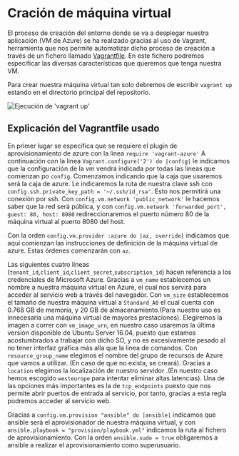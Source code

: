 # Cración de máquina virtual

El proceso de creación del entorno donde se va a desplegar nuestra aplicación (VM de Azure) se ha realizado gracias al uso de Vagrant,
herramienta que nos permite automatizar dicho proceso de creación a través de un fichero llamado [Vagrantfile](https://github.com/alberturria/Hospital/blob/master/Vagrantfile).
En este fichero podremos especificar las diversas características que queremos que tenga nuestra VM.

Para crear nuestra máquina virtual tan solo debremos de escribir `vagrant up` estando en el directorio principal del repositorio.

![Ejecución de 'vagrant up'](/assets/img/vagrant.png)

## Explicación del Vagrantfile usado

En primer lugar se especifica que se requiere el plugin de aprovisionamiento de azure con la linea `require 'vagrant-azure'`
A continuación con la linea `Vagrant.configure('2') do |config|` le indicamos que la configuración de la vm vendrá indicada por todas las lineas que comienzan po `config`.
Comenzamos indicando que la caja que usaremos será la caja de azure.
Le indicaremos la ruta de nuestra clave ssh con `config.ssh.private_key_path = '~/.ssh/id_rsa'`. Esto nos permitirá una conexión por ssh.
Con `config.vm.network 'public_network'` le hacemos saber que la red será pública, y con `config.vm.network 'forwarded_port', guest: 80, host: 8080` redireccionaremos el puerto número 80 de la máquina virtual al puerto 8080 del host.

Con la orden `config.vm.provider :azure do |az, override|` indicamos que aquí comienzan las instrucciones de definición de la máquina virtual de azure. Estas órdenes comenzarán con `az`.

Las siguientes cuatro líneas (`tenant_id`,`client_id`,`client_secret`,`subscription_id`) hacen referencia a los credenciales de Microsoft Azure.
Gracias a `vm_name` establecemos un nombre a nuestra máquina virtual en Azure, el cual nos servirá para acceder al servicio web a través del navegador.
Con `vm_size` establecemos el tamaño de nuestra máquina virtual a `Standard_A0` el cual cuenta con 0.768 GB de memoria, y 20 GB de almacenamiento.(Para nuestro uso es innecesaria una máquina virtual de mayores prestaciones).
Elegiremos la imagen a correr con `vm_image_urn`, en nuestro caso usaremos la última versión disponible de Ubuntu Server 16.04, puesto que estamos acostumbrados a trabajar con dicho SO, y no es excesivamente pesado al no tener interfaz gráfica más alla que la linea de comandos.
Con `resource_group_name` elegimos el nombre del grupo de recursos de Azure que vamos a utilizar. (En caso de que no exista, se creará).
Gracias a `location` elegimos la localización de nuestro servidor .(En nuestro caso hemos escogido `westeurope` para intentar eliminar altas latencias).
Una de las opciones más importantes es la de `tcp_endpoints` puesto que nos permite abrir puertos de entrada al servicio, por tanto, gracias a esta regla podremos acceder al servicio web.

Gracias a `config.vm.provision "ansible" do |ansible|` indicamos que ansible será el aprovisionador de nuestra máquina virtual, y con 
`ansible.playbook = "provision/playbook.yml"` indicamos la ruta al fichero de aprovisionamiento.
Con la orden `ansible.sudo = true` obligaremos a ansible a realizar el aprovisionamiento como superusuario.
